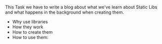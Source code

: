 This Task we have to write a blog about what we've learn about Static Libs and
what happens in the background when creating them.

* Why use libraries
* How they work
* How to create them
* How to use them:
